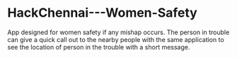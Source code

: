 # HackChennai---Women-Safety
App designed for women safety if any mishap occurs. The person in trouble can give a quick call out to the nearby people with the same application to see the location of person in the trouble with a short message.
